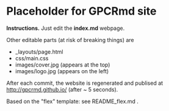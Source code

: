 Placeholder for GPCRmd site
===========================

**Instructions.** Just edit the  **index.md**  webpage.  

Other editable parts (at risk of breaking things) are

* _layouts/page.html
* css/main.css
* images/cover.jpg  (appears at the top)
* images/logo.jpg   (appears on the left)

After each commit, the website is regenerated and publised at http://gpcrmd.github.io/ (after ~ 5 seconds).



Based  on the "flex"  template: see README_flex.md .


